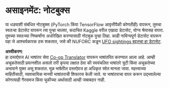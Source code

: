 <!--
CO_OP_TRANSLATOR_METADATA:
{
  "original_hash": "cdc1f2e631f055f3473b36d18e4760b3",
  "translation_date": "2025-08-26T08:28:45+00:00",
  "source_file": "lessons/5-NLP/13-TextRep/assignment.md",
  "language_code": "mr"
}
-->
# असाइनमेंट: नोटबुक्स

या धड्याशी संबंधित नोटबुक्स (PyTorch किंवा TensorFlow आवृत्तीपैकी कोणतीही) वापरून, तुमचा स्वतःचा डेटासेट वापरून त्या पुन्हा चालवा, कदाचित Kaggle वरील एखादा डेटासेट, योग्य श्रेयासह वापरा. तुमच्या स्वतःच्या निष्कर्षांना अधोरेखित करण्यासाठी नोटबुक पुन्हा लिहा. काही नाविन्यपूर्ण डेटासेट वापरून पहा जे आश्चर्यकारक ठरू शकतात, जसे की NUFORC कडून [UFO sightings बद्दलचा हा डेटासेट](https://www.kaggle.com/datasets/NUFORC/ufo-sightings).

**अस्वीकरण**:  
हा दस्तऐवज AI भाषांतर सेवा [Co-op Translator](https://github.com/Azure/co-op-translator) वापरून भाषांतरित करण्यात आला आहे. आम्ही अचूकतेसाठी प्रयत्नशील असलो तरी कृपया लक्षात ठेवा की स्वयंचलित भाषांतरे त्रुटी किंवा अचूकतेच्या अभावाने युक्त असू शकतात. मूळ भाषेतील दस्तऐवज हा अधिकृत स्रोत मानला जावा. महत्त्वाच्या माहितीसाठी, व्यावसायिक मानवी भाषांतराची शिफारस केली जाते. या भाषांतराचा वापर करून उद्भवलेल्या कोणत्याही गैरसमज किंवा चुकीच्या अर्थासाठी आम्ही जबाबदार नाही.
